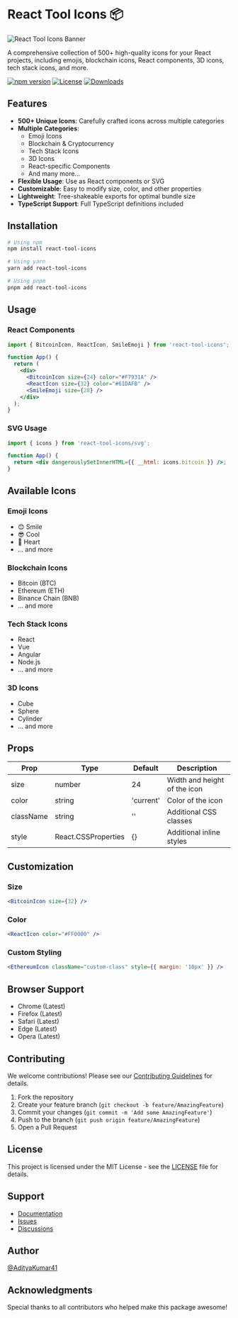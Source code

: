 # React Tool Icons 📦

![React Tool Icons Banner](https://res.cloudinary.com/dtgiujxll/image/upload/v1739441761/personal/hxkgwwom8h4a8tui4blc.png)

A comprehensive collection of 500+ high-quality icons for your React projects, including emojis, blockchain icons, React components, 3D icons, tech stack icons, and more.

[![npm version](https://img.shields.io/npm/v/react-tool-icons.svg)](https://www.npmjs.com/package/react-tool-icons)
[![License](https://img.shields.io/npm/l/react-tool-icons.svg)](https://github.com/yourusername/react-tool-icons/blob/main/LICENSE)
[![Downloads](https://img.shields.io/npm/dm/react-tool-icons.svg)](https://www.npmjs.com/package/react-tool-icons)

## Features

- **500+ Unique Icons**: Carefully crafted icons across multiple categories
- **Multiple Categories**:
  - Emoji Icons
  - Blockchain & Cryptocurrency
  - Tech Stack Icons
  - 3D Icons
  - React-specific Components
  - And many more...
- **Flexible Usage**: Use as React components or SVG
- **Customizable**: Easy to modify size, color, and other properties
- **Lightweight**: Tree-shakeable exports for optimal bundle size
- **TypeScript Support**: Full TypeScript definitions included

## Installation

```bash
# Using npm
npm install react-tool-icons

# Using yarn
yarn add react-tool-icons

# Using pnpm
pnpm add react-tool-icons
```

## Usage

### React Components

```jsx
import { BitcoinIcon, ReactIcon, SmileEmoji } from 'react-tool-icons';

function App() {
  return (
    <div>
      <BitcoinIcon size={24} color="#F7931A" />
      <ReactIcon size={32} color="#61DAFB" />
      <SmileEmoji size={28} />
    </div>
  );
}
```

### SVG Usage

```jsx
import { icons } from 'react-tool-icons/svg';

function App() {
  return <div dangerouslySetInnerHTML={{ __html: icons.bitcoin }} />;
}
```

## Available Icons

### Emoji Icons

- 😊 Smile
- 😎 Cool
- 💖 Heart
- ... and more

### Blockchain Icons

- Bitcoin (BTC)
- Ethereum (ETH)
- Binance Chain (BNB)
- ... and more

### Tech Stack Icons

- React
- Vue
- Angular
- Node.js
- ... and more

### 3D Icons

- Cube
- Sphere
- Cylinder
- ... and more

## Props

| Prop      | Type                | Default   | Description                  |
| --------- | ------------------- | --------- | ---------------------------- |
| size      | number              | 24        | Width and height of the icon |
| color     | string              | 'current' | Color of the icon            |
| className | string              | ''        | Additional CSS classes       |
| style     | React.CSSProperties | {}        | Additional inline styles     |

## Customization

### Size

```jsx
<BitcoinIcon size={32} />
```

### Color

```jsx
<ReactIcon color="#FF0000" />
```

### Custom Styling

```jsx
<EthereumIcon className="custom-class" style={{ margin: '10px' }} />
```

## Browser Support

- Chrome (Latest)
- Firefox (Latest)
- Safari (Latest)
- Edge (Latest)
- Opera (Latest)

## Contributing

We welcome contributions! Please see our [Contributing Guidelines](CONTRIBUTING.md) for details.

1. Fork the repository
2. Create your feature branch (`git checkout -b feature/AmazingFeature`)
3. Commit your changes (`git commit -m 'Add some AmazingFeature'`)
4. Push to the branch (`git push origin feature/AmazingFeature`)
5. Open a Pull Request

## License

This project is licensed under the MIT License - see the [LICENSE](LICENSE) file for details.

## Support

- [Documentation](https://github.com/yourusername/react-tool-icons/wiki)
- [Issues](https://github.com/yourusername/react-tool-icons/issues)
- [Discussions](https://github.com/yourusername/react-tool-icons/discussions)

## Author
[@AdityaKumar41](https://github.com/AdityaKumar41)

## Acknowledgments

Special thanks to all contributors who helped make this package awesome!
